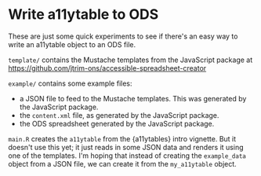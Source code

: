 # Write a11ytable to ODS

These are just some quick experiments to see if there's an easy way to write an a11ytable object to an ODS file.

`template/` contains the Mustache templates from the JavaScript package at https://github.com/jtrim-ons/accessible-spreadsheet-creator

`example/` contains some example files:
- a JSON file to feed to the Mustache templates. This was generated by the JavaScript package.
- the `content.xml` file, as generated by the JavaScript package.
- the ODS spreadsheet generated by the JavaScript package.

`main.R` creates the `a11ytable` from the {a11ytables} intro vignette. But it doesn't use this yet; it just reads in some JSON data and renders it using one of the templates. I'm hoping that instead of creating the `example_data` object from a JSON file, we can create it from the `my_a11ytable` object.
